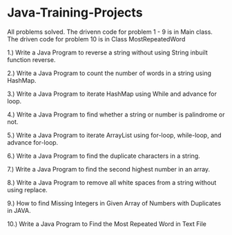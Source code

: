 # Java-Training-Projects

All problems solved. The drivenn code for problem 1 - 9 is in Main class. The driven code for problem 10 is in Class MostRepeatedWord

1.) Write a Java Program to reverse a string without using String inbuilt function reverse.

2.) Write a Java Program to count the number of words in a string using HashMap.

3.) Write a Java Program to iterate HashMap using While and advance for loop.

4.) Write a Java Program to find whether a string or number is palindrome or not.

5.) Write a Java Program to iterate ArrayList using for-loop, while-loop, and advance for-loop.

6.) Write a Java Program to find the duplicate characters in a string.

7.) Write a Java Program to find the second highest number in an array.

8.) Write a Java Program to remove all white spaces from a string without using replace.

9.) How to find Missing Integers in Given Array of Numbers with Duplicates in JAVA.

10.) Write a Java Program to Find the Most Repeated Word in Text File

